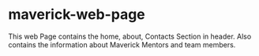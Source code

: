 # maverick-web-page
This web Page contains the home, about, Contacts Section in header.
Also contains the information about Maverick Mentors and team members.
